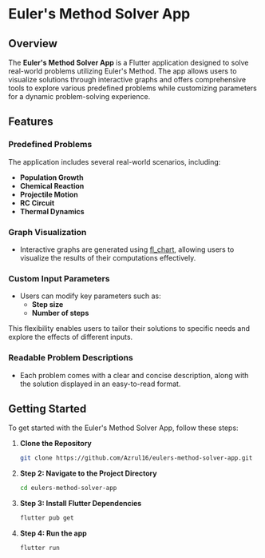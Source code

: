 # Euler's Method Solver App

## Overview

The **Euler's Method Solver App** is a Flutter application designed to solve real-world problems utilizing Euler's Method. The app allows users to visualize solutions through interactive graphs and offers comprehensive tools to explore various predefined problems while customizing parameters for a dynamic problem-solving experience.

## Features

### Predefined Problems

The application includes several real-world scenarios, including:

- **Population Growth**
- **Chemical Reaction**
- **Projectile Motion**
- **RC Circuit**
- **Thermal Dynamics**

### Graph Visualization

- Interactive graphs are generated using [fl_chart](https://pub.dev/packages/fl_chart), allowing users to visualize the results of their computations effectively.

### Custom Input Parameters

- Users can modify key parameters such as:
  - **Step size**
  - **Number of steps**

This flexibility enables users to tailor their solutions to specific needs and explore the effects of different inputs.

### Readable Problem Descriptions

- Each problem comes with a clear and concise description, along with the solution displayed in an easy-to-read format.

## Getting Started

To get started with the Euler's Method Solver App, follow these steps:

1. **Clone the Repository**
   ```bash
   git clone https://github.com/Azrul16/eulers-method-solver-app.git

2. **Step 2: Navigate to the Project Directory**
   ```bash
   cd eulers-method-solver-app
   ```
3. **Step 3: Install Flutter Dependencies**
   ```bash
   flutter pub get
   ```
4. **Step 4: Run the app**
   ```bash
   flutter run
   ```
